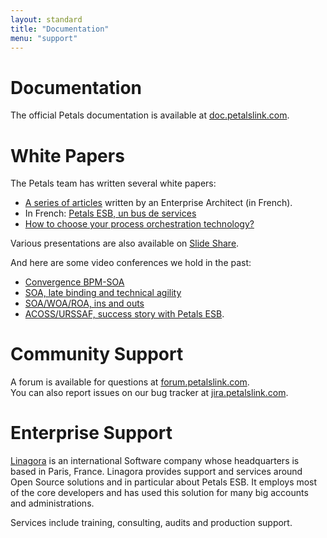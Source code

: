 ```yaml
---
layout: standard
title: "Documentation"
menu: "support"
---
```


# Documentation

The official Petals documentation is available at [doc.petalslink.com](https://doc.petalslink.com "Official documentation of Petals suite").


# White Papers

The Petals team has written several white papers:  

* [A series of articles](https://blog.linagora.com/vision-des-esbs-par-un-architecte-dentreprise-ou-ce-que-devraient-etre-les-esbs) written by an Enterprise Architect (in French).
* In French: [Petals ESB, un bus de services](resources/pdf/Livre_blanc_ESB_Petals.pdf)
* [How to choose your process orchestration technology?](resources/pdf/white_paper_orchestration.pdf)

Various presentations are also available on [Slide Share](https://slideshare.net/petalslink).

And here are some video conferences we hold in the past:

* [Convergence BPM-SOA](https://webcast.in2p3.fr/video/convergence_bpm_soa)  
* [SOA, late binding and technical agility](https://webcast.in2p3.fr/video/soa_late-binding_et_agilite_technique_linagora)  
* [SOA/WOA/ROA, ins and outs](https://webcast.in2p3.fr/video/soa_woa_roa_tenants_et_aboutissants__linagora)  
* [ACOSS/URSSAF, success story with Petals ESB](https://vimeo.com/9753731).  


# Community Support

A forum is available for questions at [forum.petalslink.com](http://forum.petalslink.com).  
You can also report issues on our bug tracker at [jira.petalslink.com](https://jira.petalslink.com).


# Enterprise Support

[Linagora](http://www.linagora.com) is an international Software company whose headquarters is based in Paris, France.
Linagora provides support and services around Open Source solutions and in particular about Petals ESB.
It employs most of the core developers and has used this solution for many big accounts and administrations.

Services include training, consulting, audits and production support.

